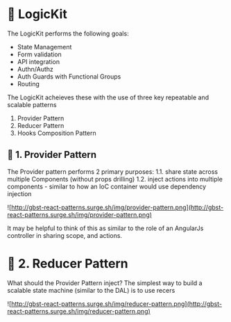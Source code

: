 # 🖖 LogicKit

The LogicKit performs the following goals:
* State Management 
* Form validation 
* API integration
* Authn/Authz
* Auth Guards with Functional Groups 
* Routing 


The LogicKit acheieves these with the use of three key repeatable and scalable patterns
1. Provider Pattern
2. Reducer Pattern
3. Hooks Composition Pattern  

## 🖖 1. Provider Pattern

The Provider pattern performs 2 primary purposes: 
1.1. share state across multiple Components (without props drilling) 
1.2. inject actions into multiple components - similar to how an IoC container would use dependency injection  
 

![http://gbst-react-patterns.surge.sh/img/provider-pattern.png](http://gbst-react-patterns.surge.sh/img/provider-pattern.png)

It may be helpful to think of this as similar to the role of an AngularJs controller in sharing scope, and actions.

# 🖖 2. Reducer Pattern 
What should the Provider Pattern inject? 
The simplest way to build a scalable state machine (similar to the DAL) is to use recers  


![http://gbst-react-patterns.surge.sh/img/reducer-pattern.png](http://gbst-react-patterns.surge.sh/img/reducer-pattern.png)

